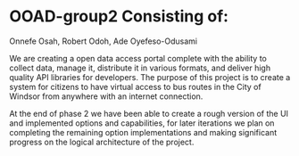 # OOAD-group2 Consisting of: 
Onnefe Osah, Robert Odoh, Ade Oyefeso-Odusami

We are creating a open data access portal complete with the ability to collect data, manage it, distribute it in various formats, and deliver high quality API libraries for developers. The purpose of this project is to create a system for citizens to have virtual access to bus routes in the City of Windsor from anywhere with an internet connection.

At the end of phase 2 we have been able to create a rough version of the UI and implemented options and capabilities, for later iterations we plan on completing the remaining option implementations and making significant progress on the logical architecture of the project.
